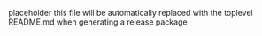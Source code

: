 placeholder
this file will be automatically replaced with the toplevel README.md when generating a release package
